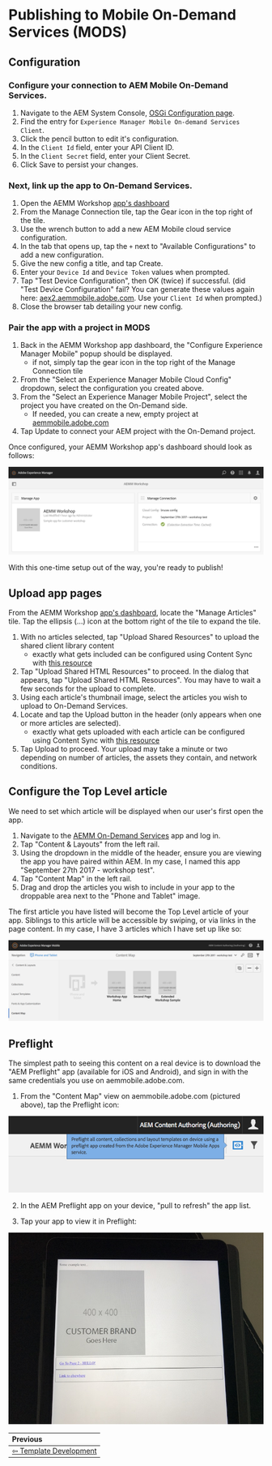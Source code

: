 # Publishing to Mobile On-Demand Services (MODS)


## Configuration

### Configure your connection to AEM Mobile On-Demand Services.

1. Navigate to the AEM System Console, <a href="http://localhost:4502/system/console/configMgr" target="_blank">OSGi Configuration page</a>.
2. Find the entry for `Experience Manager Mobile On-demand Services Client`.
3. Click the pencil button to edit it's configuration.
4. In the `Client Id` field, enter your API Client ID.
5. In the `Client Secret` field, enter your Client Secret.
6. Click Save to persist your changes.

### Next, link up the app to On-Demand Services.

1. Open the AEMM Workshop <a href="http://localhost:4502/libs/mobileapps/admin/content/dashboard.html/content/mobileapps/aemm-workshop-sample" target="_blank">app's dashboard</a>
2. From the Manage Connection tile, tap the Gear icon in the top right of the tile.
3. Use the wrench button to add a new AEM Mobile cloud service configuration.
4. In the tab that opens up, tap the `+` next to "Available Configurations" to add a new configuration.
5. Give the new config a title, and tap Create.
6. Enter your `Device Id` and `Device Token` values when prompted. 
7. Tap "Test Device Configuration", then OK (twice) if successful. (did "Test Device Configuration" fail? You can generate these values again here: <a href="https://aex2.aemmobile.adobe.com/aex/index.html" target="_blank">aex2.aemmobile.adobe.com</a>. Use your `Client Id` when prompted.)
8. Close the browser tab detailing your new config.

### Pair the app with a project in MODS

1. Back in the AEMM Workshop app dashboard, the "Configure Experience Manager Mobile" popup should be displayed.
	- if not, simply tap the gear icon in the top right of the Manage Connection tile
2. From the "Select an Experience Manager Mobile Cloud Config" dropdown, select the configuration you created above.
3. From the "Select an Experience Manager Mobile Project", select the project you have created on the On-Demand side.
	- If needed, you can create a new, empty project at <a href="https://aemmobile.adobe.com" target="_blank">aemmobile.adobe.com</a>
4. Tap Update to connect your AEM project with the On-Demand project.

Once configured, your AEMM Workshop app's dashboard should look as follows:

<img src="images/aemm_connected.png" />

With this one-time setup out of the way, you're ready to publish!


## Upload app pages

From the AEMM Workshop <a href="http://localhost:4502/libs/mobileapps/admin/content/dashboard.html/content/mobileapps/aemm-workshop-sample" target="_blank">app's dashboard</a>, locate the "Manage Articles" tile. Tap the ellipsis (...) icon at the bottom right of the tile to expand the tile.

1. With no articles selected, tap "Upload Shared Resources" to upload the shared client library content
	- exactly what gets included can be configured using Content Sync with <a href="/etc/contentsync/templates/aemm-workshop-sample/dps-HTMLResources" target="_blank">this resource</a>
2. Tap "Upload Shared HTML Resources" to proceed. In the dialog that appears, tap "Upload Shared HTML Resources". You may have to wait a few seconds for the upload to complete.
3. Using each article's thumbnail image, select the articles you wish to upload to On-Demand Services.
4. Locate and tap the Upload button in the header (only appears when one or more articles are selected).
	- exactly what gets uploaded with each article can be configured using Content Sync with <a href="http://localhost:4502/crx/de/index.jsp#/etc/contentsync/templates/aemm-workshop-sample/dps-article" target="_blank">this resource</a>
5. Tap Upload to proceed. Your upload may take a minute or two depending on number of articles, the assets they contain, and network conditions.


## Configure the Top Level article

We need to set which article will be displayed when our user's first open the app.

1. Navigate to the <a href="https://aemmobile.adobe.com/signin/index.html" target="_blank">AEMM On-Demand Services</a> app and log in.
2. Tap "Content & Layouts" from the left rail.
3. Using the dropdown in the middle of the header, ensure you are viewing the app you have paired within AEM. In my case, I named this app "September 27th 2017 - workshop test".
4. Tap "Content Map" in the left rail.
5. Drag and drop the articles you wish to include in your app to the droppable area next to the "Phone and Tablet" image.

The first article you have listed will become the Top Level article of your app. Siblings to this article will be accessible by swiping, or via links in the page content. In my case, I have 3 articles which I have set up like so:

<img src="images/aemm_content_map.png" />


## Preflight

The simplest path to seeing this content on a real device is to download the "AEM Preflight" app (available for iOS and Android), and sign in with the same credentials you use on aemmobile.adobe.com.

1. From the "Content Map" view on aemmobile.adobe.com (pictured above), tap the Preflight icon:

<img src="images/preflight.png" />

2. In the AEM Preflight app on your device, "pull to refresh" the app list.

3. Tap your app to view it in Preflight:

<img src="images/On_device.jpeg" />

| Previous      |
| :------------ |
| [⇦ Template Development](4_template_development.md) |
